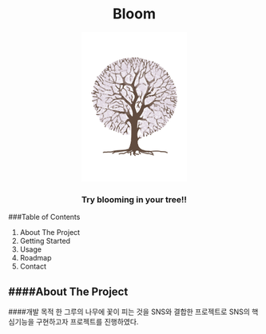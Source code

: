 <h1 align="center">Bloom</h1>
<p align="center">
  <img  src="./img/Bloom4.png" height="300" weigth="300" />
</p>
<h3 align="center">Try blooming in your tree!!</h3>

###Table of Contents
1. About The Project
2. Getting Started
3. Usage
4. Roadmap
5. Contact

####About The Project
- 

####개발 목적
한 그루의 나무에 꽃이 피는 것을 SNS와 결합한 프로젝트로 SNS의 핵심기능을 구현하고자 프로젝트를 진행하였다.

  

